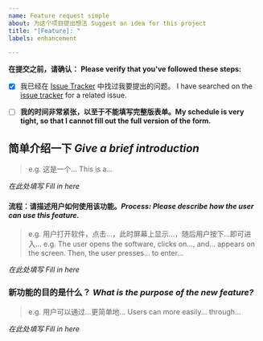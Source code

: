 ```yaml
---
name: Feature request simple
about: 为这个项目提出想法 Suggest an idea for this project
title: "[Feature]: "
labels: enhancement

---
```


**在提交之前，请确认：**
**Please verify that you've followed these steps:**

- [x] 我已经在 [Issue Tracker](../issues) 中找过我要提出的问题。 I have searched on the [issue tracker](../issues) for a related issue.

- [ ] **我的时间非常紧张，以至于不能填写完整版表单。My schedule is very tight, so that I cannot fill out the full version of the form.**


## 简单介绍一下 *Give a brief introduction*
> e.g. 这是一个… This is a...

_在此处填写 Fill in here_

#### 流程：请描述用户如何使用该功能。*Process: Please describe how the user can use this feature.*
> e.g. 用户打开软件，点击…，此时屏幕上显示…，随后用户按下…即可进入…
> e.g. The user opens the software, clicks on..., and... appears on the screen. Then, the user presses... to enter...

_在此处填写 Fill in here_

### 新功能的目的是什么？ *What is the purpose of the new feature?*
> e.g. 用户可以通过…更简单地… Users can more easily... through...

_在此处填写 Fill in here_
